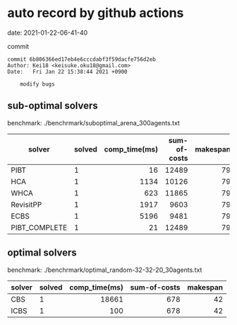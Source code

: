 auto record by github actions
===
date: 2021-01-22-06-41-40

commit
```
commit 6b806366ed17eb4e6cccdabf3f59dacfe756d2eb
Author: Kei18 <keisuke.oku18@gmail.com>
Date:   Fri Jan 22 15:38:44 2021 +0900

    modify bugs

```

## sub-optimal solvers
benchmark: ./benchrmark/suboptimal_arena_300agents.txt

|solver | solved | comp_time(ms) | sum-of-costs | makespan |
| --- | --- | ---: | ---: | ---: |
| PIBT | 1 | 16 | 12489 | 79 |
| HCA | 1 | 1134 | 10126 | 79 |
| WHCA | 1 | 623 | 11865 | 79 |
| RevisitPP | 1 | 1917 | 9603 | 79 |
| ECBS | 1 | 5196 | 9481 | 79 |
| PIBT_COMPLETE | 1 | 21 | 12489 | 79 |

## optimal solvers
benchmark: ./benchrmark/optimal_random-32-32-20_30agents.txt

|solver | solved | comp_time(ms) | sum-of-costs | makespan |
| --- | --- | ---: | ---: | ---: |
| CBS | 1 | 18661 | 678 | 42 |
| ICBS | 1 | 100 | 678 | 42 |
